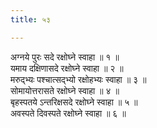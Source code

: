 ```yaml
---
title: ५३

---
```

अग्नये पुरः सदे रक्षोघ्ने स्वाहा ॥ १ ॥  
यमाय दक्षिणासदे रक्षोघ्ने स्वाहा ॥ २ ॥  
मरुद्भ्यः पश्चात्सद्भ्यो रक्षोहभ्यः स्वाहा ॥ ३ ॥  
सोमायोत्तरासते रक्षोघ्ने स्वाहा ॥ ४ ॥  
बृहस्पतये ऽन्तरिक्षसदे रक्षोघ्ने स्वाहा ॥ ५ ॥  
अवस्पते दिवस्पते रक्षोघ्ने स्वाहा ॥ ६ ॥  